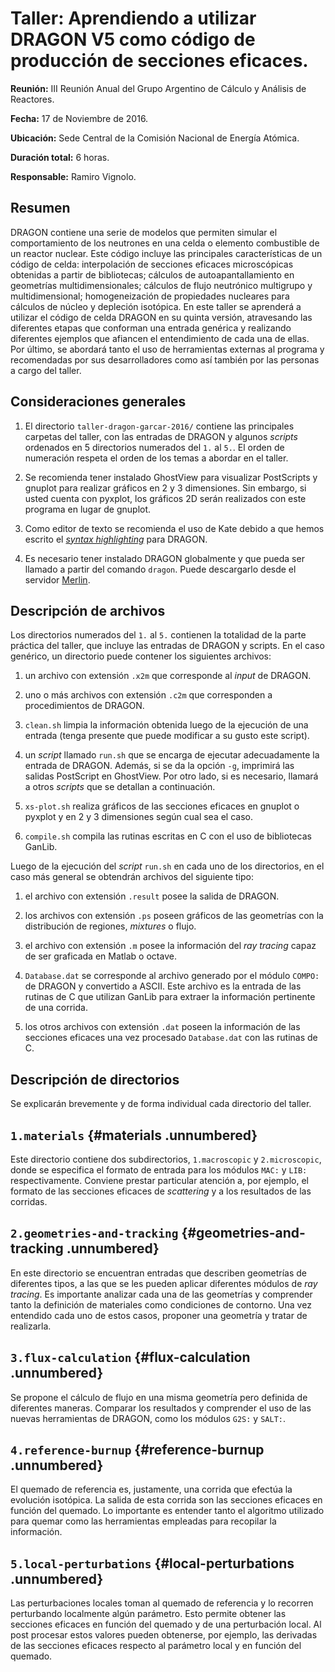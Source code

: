 # Taller: Aprendiendo a utilizar DRAGON V5 como código de producción de secciones eficaces.

**Reunión:** III Reunión Anual del Grupo Argentino de Cálculo y Análisis de Reactores.

**Fecha:** 17 de Noviembre de 2016.

**Ubicación:** Sede Central de la Comisión Nacional de Energía Atómica.

**Duración total:** 6 horas.

**Responsable:** Ramiro Vignolo.

## Resumen

DRAGON contiene una serie de modelos que permiten simular el comportamiento de los neutrones en una celda o elemento combustible de un reactor nuclear. Este código incluye las principales características de un código de celda: interpolación de secciones eficaces microscópicas obtenidas a partir de bibliotecas; cálculos de autoapantallamiento en geometrías multidimensionales; cálculos de flujo neutrónico multigrupo y multidimensional; homogeneización de propiedades nucleares para cálculos de núcleo y depleción isotópica. En este taller se aprenderá a utilizar el código de celda DRAGON en su quinta versión, atravesando las diferentes etapas que conforman una entrada genérica y realizando diferentes ejemplos que afiancen el entendimiento de cada una de ellas. Por último, se abordará tanto el uso de herramientas externas al programa y recomendadas por sus desarrolladores como así también por las personas a cargo del taller.

## Consideraciones generales

1. El directorio `taller-dragon-garcar-2016/` contiene las principales carpetas del taller, con las entradas de DRAGON y algunos *scripts* ordenados en 5 directorios numerados del `1.` al `5.`. El orden de numeración respeta el orden de los temas a abordar en el taller.

2. Se recomienda tener instalado GhostView para visualizar PostScripts y gnuplot para realizar gráficos en 2 y 3 dimensiones. Sin embargo, si usted cuenta con pyxplot, los gráficos 2D serán realizados con este programa en lugar de gnuplot.

3. Como editor de texto se recomienda el uso de Kate debido a que hemos escrito el [*syntax highlighting*](https://bitbucket.org/tenuc/dragon-xml) para DRAGON.

4. Es necesario tener instalado DRAGON globalmente y que pueda ser llamado a partir del comando `dragon`. Puede descargarlo desde el servidor [Merlin](http://www.polymtl.ca/merlin/version5.htm).

## Descripción de archivos

Los directorios numerados del `1.` al `5.` contienen la totalidad de la parte práctica del taller, que incluye las entradas de DRAGON y scripts. En el caso genérico, un directorio puede contener los siguientes archivos:

1. un archivo con extensión `.x2m` que corresponde al *input* de DRAGON.

2. uno o más archivos con extensión `.c2m` que corresponden a procedimientos de DRAGON.

3. `clean.sh` limpia la información obtenida luego de la ejecución de una entrada (tenga presente que puede modificar a su gusto este script).

4. un *script* llamado `run.sh` que se encarga de ejecutar adecuadamente la entrada de DRAGON. Además, si se da la opción `-g`, imprimirá las salidas PostScript en GhostView. Por otro lado, si es necesario, llamará a otros *scripts* que se detallan a continuación.

5. `xs-plot.sh` realiza gráficos de las secciones eficaces en gnuplot o pyxplot y en 2 y 3 dimensiones según cual sea el caso.

6. `compile.sh` compila las rutinas escritas en C con el uso de bibliotecas GanLib.


Luego de la ejecución del *script* `run.sh` en cada uno de los directorios, en el caso más general se obtendrán archivos del siguiente tipo:

1. el archivo con extensión `.result` posee la salida de DRAGON.

2. los archivos con extensión `.ps` poseen gráficos de las geometrías con la distribución de regiones, *mixtures* o flujo.

3. el archivo con extensión `.m` posee la información del *ray tracing* capaz de ser graficada en Matlab o octave.

4. `Database.dat` se corresponde al archivo generado por el módulo `COMPO:` de DRAGON y convertido a ASCII. Este archivo es la entrada de las rutinas de C que utilizan GanLib para extraer la información pertinente de una corrida.

5. los otros archivos con extensión `.dat` poseen la información de las secciones eficaces una vez procesado `Database.dat` con las rutinas de C.

## Descripción de directorios

Se explicarán brevemente y de forma individual cada directorio del
taller.

`1.materials` {#materials .unnumbered}
-------------

Este directorio contiene dos subdirectorios, `1.macroscopic` y `2.microscopic`, donde se especifica el formato de entrada para los módulos `MAC:` y `LIB:` respectivamente. Conviene prestar particular atención a, por ejemplo, el formato de las secciones eficaces de *scattering* y a los resultados de las corridas.

`2.geometries-and-tracking` {#geometries-and-tracking .unnumbered}
---------------------------

En este directorio se encuentran entradas que describen geometrías de diferentes tipos, a las que se les pueden aplicar diferentes módulos de *ray tracing*. Es importante analizar cada una de las geometrías y comprender tanto la definición de materiales como condiciones de contorno. Una vez entendido cada uno de estos casos, proponer una geometría y tratar de realizarla.

`3.flux-calculation` {#flux-calculation .unnumbered}
--------------------

Se propone el cálculo de flujo en una misma geometría pero definida de diferentes maneras. Comparar los resultados y comprender el uso de las nuevas herramientas de DRAGON, como los módulos `G2S:` y `SALT:`.

`4.reference-burnup` {#reference-burnup .unnumbered}
--------------------

El quemado de referencia es, justamente, una corrida que efectúa la evolución isotópica. La salida de esta corrida son las secciones eficaces en función del quemado. Lo importante es entender tanto el algoritmo utilizado para quemar como las herramientas empleadas para recopilar la información.

`5.local-perturbations` {#local-perturbations .unnumbered}
-----------------------

Las perturbaciones locales toman al quemado de referencia y lo recorren perturbando localmente algún parámetro. Esto permite obtener las secciones eficaces en función del quemado y de una perturbación local. Al post procesar estos valores pueden obtenerse, por ejemplo, las derivadas de las secciones eficaces respecto al parámetro local y en función del quemado.